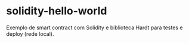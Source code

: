 # solidity-hello-world
Exemplo de smart contract com Solidity e biblioteca Hardt para testes e deploy (rede local).
